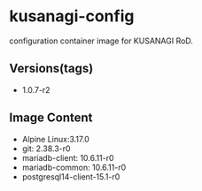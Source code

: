 # kusanagi-config

configuration container image for KUSANAGI RoD.

## Versions(tags)
- 1.0.7-r2

## Image Content
- Alpine Linux:3.17.0
- git: 2.38.3-r0
- mariadb-client: 10.6.11-r0
- mariadb-common: 10.6.11-r0
- postgresql14-client-15.1-r0

